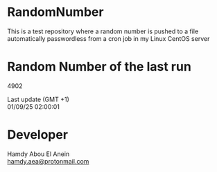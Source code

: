 # RandomNumber    
This is a test repository where a random number is pushed to a file automatically passwordless from a cron job in my Linux CentOS server    
# Random Number of the last run   
4902
      
Last update (GMT +1)    
01/09/25 02:00:01
# Developer    
Hamdy Abou El Anein   
hamdy.aea@protonmail.com
